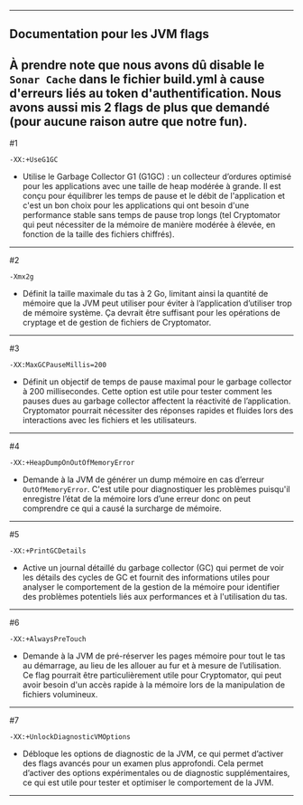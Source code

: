 -----
## Documentation pour les JVM flags

À prendre note que nous avons dû disable le ```Sonar Cache``` dans le fichier build.yml à cause d'erreurs liés au token d'authentification. 
Nous avons aussi mis 2 flags de plus que demandé (pour aucune raison autre que notre fun).
-----
#1 
```
-XX:+UseG1GC
```
- Utilise le Garbage Collector G1 (G1GC) : un collecteur d’ordures optimisé pour les applications avec une taille de heap modérée à grande. Il est conçu pour équilibrer les temps de pause et le débit de l'application et c'est un bon choix pour les applications qui ont besoin d'une performance stable sans temps de pause trop longs (tel Cryptomator qui peut nécessiter de la mémoire de manière modérée à élevée, en fonction de la taille des fichiers chiffrés).
-----
#2
```
-Xmx2g
```
- Définit la taille maximale du tas à 2 Go, limitant ainsi la quantité de mémoire que la JVM peut utiliser pour éviter à l’application d’utiliser trop de mémoire système. Ça devrait être suffisant pour les opérations de cryptage et de gestion de fichiers de Cryptomator.
-----
#3
```
-XX:MaxGCPauseMillis=200 
```
-  Définit un objectif de temps de pause maximal pour le garbage collector à 200 millisecondes. Cette option est utile pour tester comment les pauses dues au garbage collector affectent la réactivité de l’application. Cryptomator pourrait nécessiter des réponses rapides et fluides lors des interactions avec les fichiers et les utilisateurs.
-----
#4
```
-XX:+HeapDumpOnOutOfMemoryError
```
- Demande à la JVM de générer un dump mémoire en cas d’erreur ```OutOfMemoryError```. C'est utile pour diagnostiquer les problèmes puisqu'il enregistre l’état de la mémoire lors d’une erreur donc on peut comprendre ce qui a causé la surcharge de mémoire.
-----
#5
```
-XX:+PrintGCDetails
```
- Active un journal détaillé du garbage collector (GC) qui permet de voir les détails des cycles de GC et fournit des informations utiles pour analyser le comportement de la gestion de la mémoire pour identifier des problèmes potentiels liés aux performances et à l'utilisation du tas.
-----
#6
```
-XX:+AlwaysPreTouch
```
- Demande à la JVM de pré-réserver les pages mémoire pour tout le tas au démarrage, au lieu de les allouer au fur et à mesure de l’utilisation. Ce flag pourrait être particulièrement utile pour Cryptomator, qui peut avoir besoin d'un accès rapide à la mémoire lors de la manipulation de fichiers volumineux.
-----
#7
```
-XX:+UnlockDiagnosticVMOptions
```
- Débloque les options de diagnostic de la JVM, ce qui permet d’activer des flags avancés pour un examen plus approfondi. Cela permet d’activer des options expérimentales ou de diagnostic supplémentaires, ce qui est utile pour tester et optimiser le comportement de la JVM.
-----

